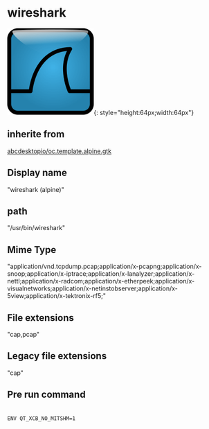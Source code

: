 # wireshark
![wireshark.svg](/applications/icons/wireshark.svg){: style="height:64px;width:64px"}
## inherite from
[abcdesktopio/oc.template.alpine.gtk](abcdesktopio/oc.template.alpine.gtk.md)
## Display name
"wireshark (alpine)"
## path
"/usr/bin/wireshark"
## Mime Type
"application/vnd.tcpdump.pcap;application/x-pcapng;application/x-snoop;application/x-iptrace;application/x-lanalyzer;application/x-nettl;application/x-radcom;application/x-etherpeek;application/x-visualnetworks;application/x-netinstobserver;application/x-5view;application/x-tektronix-rf5;"
## File extensions
"cap,pcap"
## Legacy file extensions
"cap"
## Pre run command

```

ENV QT_XCB_NO_MITSHM=1
```
